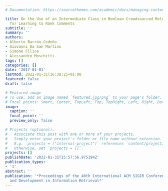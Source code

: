 ```yaml
---
# Documentation: https://sourcethemes.com/academic/docs/managing-content/

title: On the Use of an Intermediate Class in Boolean Crowdsourced Relevance Annotations
  for Learning to Rank Comments
subtitle: ''
summary: ''
authors:
- Alberto Barrón-Cedeño
- Giovanni Da San Martino
- Simone Filice
- Alessandro Moschitti
tags: []
categories: []
date: '2017-01-01'
lastmod: 2022-01-31T16:38:25+01:00
featured: false
draft: false

# Featured image
# To use, add an image named `featured.jpg/png` to your page's folder.
# Focal points: Smart, Center, TopLeft, Top, TopRight, Left, Right, BottomLeft, Bottom, BottomRight.
image:
  caption: ''
  focal_point: ''
  preview_only: false

# Projects (optional).
#   Associate this post with one or more of your projects.
#   Simply enter your project's folder or file name without extension.
#   E.g. `projects = ["internal-project"]` references `content/project/deep-learning/index.md`.
#   Otherwise, set `projects = []`.
projects: []
publishDate: '2022-01-31T15:57:56.975194Z'
publication_types:
- '1'
abstract: ''
publication: '*Proceedings of the 40th International ACM SIGIR Conference on Research
  and Development in Information Retrieval*'
---
```

